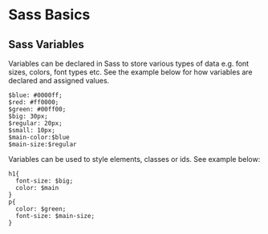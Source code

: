 # Sass Basics
## Sass Variables
Variables can be declared in Sass to store various types of data e.g. font sizes, colors, font types etc. See the example below for how variables are declared and assigned values.
```
$blue: #0000ff;
$red: #ff0000;
$green: #00ff00;
$big: 30px;
$regular: 20px;
$small: 10px;
$main-color:$blue
$main-size:$regular
```
Variables can be used to style elements, classes or ids. See example below:
```
h1{
  font-size: $big;
  color: $main
}
p{
  color: $green;
  font-size: $main-size;
}
```
